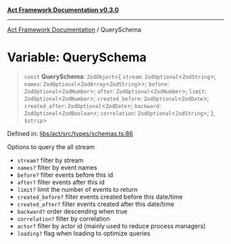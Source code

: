 [**Act Framework Documentation v0.3.0**](../README.md)

***

[Act Framework Documentation](../globals.md) / QuerySchema

# Variable: QuerySchema

> `const` **QuerySchema**: `ZodObject`\<\{ `stream`: `ZodOptional`\<`ZodString`\>; `names`: `ZodOptional`\<`ZodArray`\<`ZodString`\>\>; `before`: `ZodOptional`\<`ZodNumber`\>; `after`: `ZodOptional`\<`ZodNumber`\>; `limit`: `ZodOptional`\<`ZodNumber`\>; `created_before`: `ZodOptional`\<`ZodDate`\>; `created_after`: `ZodOptional`\<`ZodDate`\>; `backward`: `ZodOptional`\<`ZodBoolean`\>; `correlation`: `ZodOptional`\<`ZodString`\>; \}, `$strip`\>

Defined in: [libs/act/src/types/schemas.ts:86](https://github.com/Rotorsoft/act-root/blob/44434ac9e20b81fc5bbda127e1633a974aa78bcb/libs/act/src/types/schemas.ts#L86)

Options to query the all stream
- `stream?` filter by stream
- `names?` filter by event names
- `before?` filter events before this id
- `after?` filter events after this id
- `limit?` limit the number of events to return
- `created_before?` filter events created before this date/time
- `created_after?` filter events created after this date/time
- `backward?` order descending when true
- `correlation?` filter by correlation
- `actor?` filter by actor id (mainly used to reduce process managers)
- `loading?` flag when loading to optimize queries
